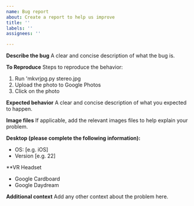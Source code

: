 ```yaml
---
name: Bug report
about: Create a report to help us improve
title: ''
labels: ''
assignees: ''

---
```


**Describe the bug**
A clear and concise description of what the bug is.

**To Reproduce**
Steps to reproduce the behavior:
1. Run 'mkvrjpg.py stereo.jpg
2. Upload the photo to Google Photos
3. Click on the photo

**Expected behavior**
A clear and concise description of what you expected to happen.

**Image files**
If applicable, add the relevant images files to help explain your problem.

**Desktop (please complete the following information):**
 - OS: [e.g. iOS]
 - Version [e.g. 22]

**VR Headset
 - Google Cardboard
 - Google Daydream

**Additional context**
Add any other context about the problem here.
